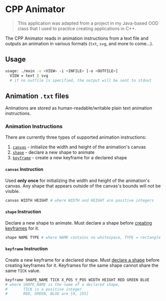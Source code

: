 # CPP Animator

> This application was adapted from a project in my Java-based OOD class that I used to practice creating applications in C++.

The CPP Animator reads in animation instructions from a text file and outputs an animation in various formats (`txt`, `svg`, and more to come...).

## Usage

```bash
usage: ./main -v <VIEW> -i <INFILE> [-o <OUTFILE>]
  VIEW = text | svg
  # if no outfile is specified, the output will be sent to stdout
```

## Animation `.txt` files

Animations are stored as human-readable/writable plain text animation instructions.

### Animation Instructions

There are currently three types of supported animation instructions:

1. [`canvas`](#canvas-instruction) - initialize the width and height of the animation's canvas
2. [`shape`](#shape-instruction) - declare a new shape to animate
3. [`keyframe`](#keyframe-instruction) - create a new keyframe for a declared shape

#### `canvas` Instruction

Used **only once** for initializing the width and height of the animation's canvas.
Any shape that appears outside of the canvas's bounds will not be visible.

```bash
canvas WIDTH HEIGHT # where WIDTH and HEIGHT are positive integers
```

#### `shape` Instruction

Declare a new shape to animate.
Must declare a shape before [creating keyframes](#keyframe-instruction) for it.

```bash
shape NAME TYPE # where NAME contains no whitespace, TYPE = rectangle | ellipse
```

#### `keyframe` Instruction

Create a new keyframe for a declared shape.
Must [declare a shape](#shape-instruction) before creating keyframes for it.
Keyframes for the same shape cannot share the same `TICK` value.

```bash
keyframe SHAPE_NAME TICK X_POS Y_POS WIDTH HEIGHT RED GREEN BLUE
# where SHAPE_NAME is the name of a declared shape,
#       TICK is a positive integer
#       RED, GREEN, BLUE are [0, 255]
```
